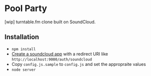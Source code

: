 # Pool Party

[wip] turntable.fm clone built on SoundCloud.

## Installation

  * `npm install`
  * [Create a soundcloud app](http://soundcloud.com/you/apps/) with a redirect URI like `http://localhost:9000/auth/soundcloud`
  * Copy `config.js.sample` to `config.js` and set the appropraite values
  * `node server`


